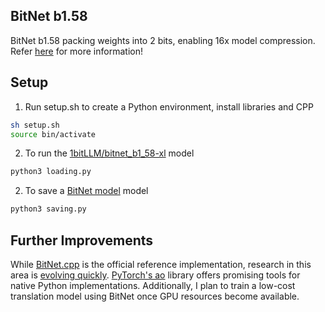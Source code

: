 
## BitNet b1.58
BitNet b1.58 packing weights into 2 bits, enabling 16x model compression. Refer [here](https://qharo.github.io/projects/bitsi/) for more information!

## Setup
1. Run setup.sh to create a Python environment, install libraries and CPP
```sh
sh setup.sh
source bin/activate
```

2. To run the [1bitLLM/bitnet_b1_58-xl](https://huggingface.co/1bitLLM/bitnet_b1_58-xl) model
```sh
python3 loading.py
```

2. To save a [BitNet model](https://huggingface.co/1bitLLM) model
```sh
python3 saving.py
```

## Further Improvements
While [BitNet.cpp](https://github.com/microsoft/BitNet) is the official reference implementation, research in this area is [evolving quickly](https://arxiv.org/abs/2411.04965v1). [PyTorch's ao](https://github.com/pytorch/ao) library offers promising tools for native Python implementations. Additionally, I plan to train a low-cost translation model using BitNet once GPU resources become available.
